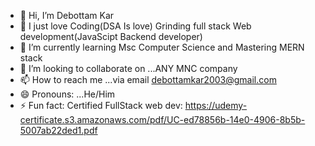 - 👋 Hi, I’m Debottam Kar
- 👀 I just love Coding(DSA Is love) Grinding full stack Web development(JavaScipt Backend developer)
- 🌱 I’m currently learning Msc Computer Science and Mastering MERN stack
- 💞️ I’m looking to collaborate on ...ANY MNC company
- 📫 How to reach me ...via email debottamkar2003@gmail.com
- 😄 Pronouns: ...He/Him
- ⚡ Fun fact: Certified FullStack web dev: https://udemy-certificate.s3.amazonaws.com/pdf/UC-ed78856b-14e0-4906-8b5b-5007ab22ded1.pdf

<!---
Debottam2003/Debottam2003 is a ✨ special ✨ repository because its `README.md` (this file) appears on your GitHub profile.
You can click the Preview link to take a look at your changes.
--->
